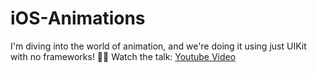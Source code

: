 # iOS-Animations

I'm diving into the world of animation, and we're doing it using just UIKit with no frameworks! 🎨✨
Watch the talk: [Youtube Video]([https://github.com/constzz/iOS-Animations](https://www.youtube.com/watch?v=loZON9FUPz0&list=LL&index=1&t=968s&ab_channel=LaunchLabs)https://www.youtube.com/watch?v=loZON9FUPz0&list=LL&index=1&t=968s&ab_channel=LaunchLabs)

